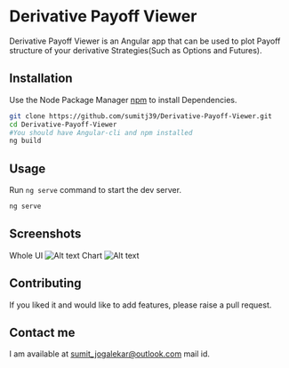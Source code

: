 # Derivative Payoff Viewer

Derivative Payoff Viewer is an Angular app that can be used to plot Payoff structure of your derivative Strategies(Such as Options and Futures).

## Installation

Use the Node Package Manager [npm](https://www.npmjs.com/) to install Dependencies.


```bash
git clone https://github.com/sumitj39/Derivative-Payoff-Viewer.git
cd Derivative-Payoff-Viewer
#You should have Angular-cli and npm installed
ng build
```

## Usage
Run ```ng serve``` command to start the dev server.
```bash
ng serve
```
## Screenshots
Whole UI
![Alt text](https://user-images.githubusercontent.com/13235252/70803171-710ce280-1dd9-11ea-91af-e721a19a4243.png "Screenshot")
Chart
![Alt text](https://user-images.githubusercontent.com/13235252/70803495-33f52000-1dda-11ea-873e-e93130c8995d.png "Screenshot 2")
## Contributing
If you liked it and would like to add features, please raise a pull request. 

## Contact me
I am available at [sumit_jogalekar@outlook.com](mailto:sumit_jogalekar@outlook.com) mail id.
